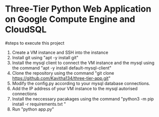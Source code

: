 # Three-Tier Python Web Application on Google Compute Engine and CloudSQL

#steps to execute this project
1. Create a VM instance and SSH into the instance
2. Install git using "apt -y install git"
3. Install the mysql client to connect the VM instance and the mysql using the command "apt -y install default-mysql-client"
4. Clone the repository using the command "git clone https://github.com/Kavitha134/three-tier-app.git"
5. Modify the config.py according to your mysql database connections.
6. Add the IP address of your VM instance to the mysql autorised connections
7. Install the neccessary pacakages using the command "python3 -m pip install -r requirements.txt "
8. Run "python app.py" 
